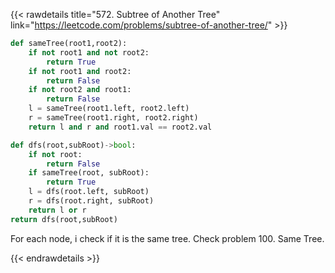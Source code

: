 {{< rawdetails title="572. Subtree of Another Tree" link="https://leetcode.com/problems/subtree-of-another-tree/" >}}
```python
def sameTree(root1,root2):
    if not root1 and not root2:
        return True
    if not root1 and root2:
        return False
    if not root2 and root1:
        return False
    l = sameTree(root1.left, root2.left)
    r = sameTree(root1.right, root2.right)
    return l and r and root1.val == root2.val

def dfs(root,subRoot)->bool:
    if not root:
        return False
    if sameTree(root, subRoot):
        return True
    l = dfs(root.left, subRoot)
    r = dfs(root.right, subRoot)
    return l or r
return dfs(root,subRoot)
```

For each node, i check if it is the same tree. Check problem 100. Same Tree.



{{< endrawdetails >}}